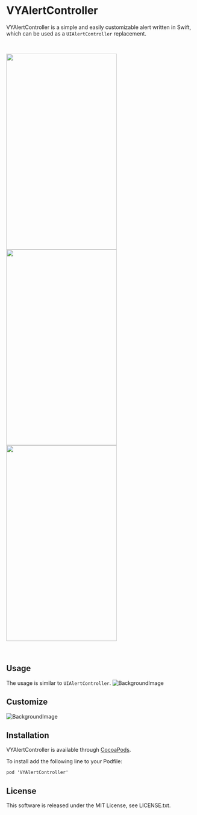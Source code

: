 # VYAlertController

VYAlertController is a simple and easily customizable alert written in Swift, which can be used as a `UIAlertController` replacement.

<br />

<a href="url"><img src="https://github.com/yakovlevvl/VYAlertController/blob/master/Content/1.gif" align="center" height="520" width="293" ></a>
<a href="url"><img src="https://github.com/yakovlevvl/VYAlertController/blob/master/Content/2.gif" align="center" height="520" width="293" ></a>
<a href="url"><img src="https://github.com/yakovlevvl/VYAlertController/blob/master/Content/3.gif" align="center" height="520" width="293" ></a>

<br />

## Usage

The usage is similar to `UIAlertController`.
![BackgroundImage](https://github.com/yakovlevvl/VYAlertController/blob/master/Content/Usage.png)

## Customize
![BackgroundImage](https://github.com/yakovlevvl/VYAlertController/blob/master/Content/Customize.png)

## Installation
VYAlertController is available through [CocoaPods](http://cocoapods.org).

To install add the following line to your Podfile:
```
pod 'VYAlertController'
```

## License
This software is released under the MIT License, see LICENSE.txt.

